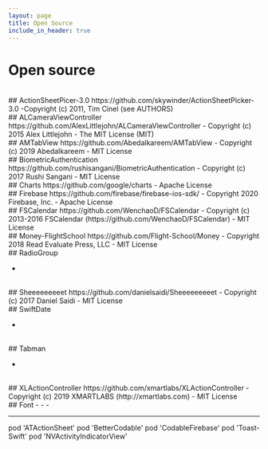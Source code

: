 ```yaml
---
layout: page
title: Open Source
include_in_header: true
---
```



# Open source
<br>
## ActionSheetPicer-3.0
https://github.com/skywinder/ActionSheetPicker-3.0
-Copyright (c) 2011, Tim Cinel (see AUTHORS)

<br>
## ALCameraViewController
https://github.com/AlexLittlejohn/ALCameraViewController
- Copyright (c) 2015 Alex Littlejohn
- The MIT License (MIT)

<br>
## AMTabView
https://github.com/Abedalkareem/AMTabView
- Copyright (c) 2019 Abedalkareem <abedalkareem.omreyh@yahoo.com>
- MIT License

<br>
## BiometricAuthentication
https://github.com/rushisangani/BiometricAuthentication
- Copyright (c) 2017 Rushi Sangani
- MIT License

<br>
## Charts
https://github.com/google/charts
- Apache License

<br>
## Firebase
https://github.com/firebase/firebase-ios-sdk/
- Copyright 2020 Firebase, Inc.
- Apache License

<br>
## FSCalendar
https://github.com/WenchaoD/FSCalendar
- Copyright (c) 2013-2016 FSCalendar (https://github.com/WenchaoD/FSCalendar)
- MIT License

<br>
## Money-FlightSchool
https://github.com/Flight-School/Money
- Copyright 2018 Read Evaluate Press, LLC
- MIT License

<br>
## RadioGroup

- 

<br>
## Sheeeeeeeeet
https://github.com/danielsaidi/Sheeeeeeeeet
- Copyright (c) 2017 Daniel Saidi
- MIT License

<br>
## SwiftDate

-

<br>
## Tabman

-

<br>
## XLActionController
https://github.com/xmartlabs/XLActionController
- Copyright (c) 2019 XMARTLABS (http://xmartlabs.com)
- MIT License

<br>
## Font
-
-
-

---------
  pod 'ATActionSheet'
  pod 'BetterCodable'
  pod 'CodableFirebase'
  pod 'Toast-Swift'
  pod 'NVActivityIndicatorView'